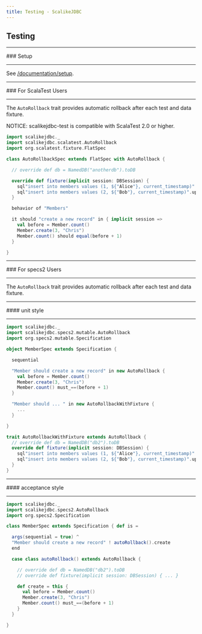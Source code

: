 ```yaml
---
title: Testing - ScalikeJDBC
---
```


## Testing

<hr/>
### Setup
<hr/>

See [/documentation/setup](/documentation/setup.html).

<hr/>
### For ScalaTest Users
<hr/>

The `AutoRollback` trait provides automatic rollback after each test and data fixture.

NOTICE: scalikejdbc-test is compatible with ScalaTest 2.0 or higher.

```scala
import scalikejdbc._
import scalikejdbc.scalatest.AutoRollback
import org.scalatest.fixture.FlatSpec

class AutoRollbackSpec extends FlatSpec with AutoRollback {

  // override def db = NamedDB("anotherdb").toDB

  override def fixture(implicit session: DBSession) {
    sql"insert into members values (1, ${"Alice"}, current_timestamp)".update.apply()
    sql"insert into members values (2, ${"Bob"}, current_timestamp)".update.apply()
  }

  behavior of "Members"

  it should "create a new record" in { implicit session =>
    val before = Member.count()
    Member.create(3, "Chris")
    Member.count() should equal(before + 1)
  }

}
```

<hr/>
### For specs2 Users
<hr/>

The `AutoRollback` trait provides automatic rollback after each test and data fixture.

<hr/>
#### unit style
<hr/>

```scala
import scalikejdbc._
import scalikejdbc.specs2.mutable.AutoRollback
import org.specs2.mutable.Specification

object MemberSpec extends Specification {

  sequential

  "Member should create a new record" in new AutoRollback {
    val before = Member.count()
    Member.create(3, "Chris")
    Member.count() must_==(before + 1)
  }

  "Member should ... " in new AutoRollbackWithFixture {
    ...
  }

}

trait AutoRollbackWithFixture extends AutoRollback {
  // override def db = NamedDB("db2").toDB
  override def fixture(implicit session: DBSession) {
    sql"insert into members values (1, ${"Alice"}, current_timestamp)".update.apply()
    sql"insert into members values (2, ${"Bob"}, current_timestamp)".update.apply()
  }
}

```

<hr/>
#### acceptance style
<hr/>

```scala
import scalikejdbc._
import scalikejdbc.specs2.AutoRollback
import org.specs2.Specification

class MemberSpec extends Specification { def is =

  args(sequential = true) ^
  "Member should create a new record" ! autoRollback().create
  end

  case class autoRollback() extends AutoRollback {

    // override def db = NamedDB("db2").toDB
    // override def fixture(implicit session: DBSession) { ... }

    def create = this {
      val before = Member.count()
      Member.create(3, "Chris")
      Member.count() must_==(before + 1)
    }
  }

}
```
